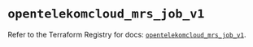 # `opentelekomcloud_mrs_job_v1`

Refer to the Terraform Registry for docs: [`opentelekomcloud_mrs_job_v1`](https://registry.terraform.io/providers/opentelekomcloud/opentelekomcloud/1.35.16/docs/resources/mrs_job_v1).
